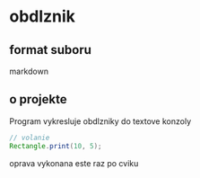 # obdlznik

## format suboru

markdown

## o projekte

Program vykresluje obdlzniky do textove konzoly

```java
// volanie
Rectangle.print(10, 5);
```

oprava vykonana este raz po cviku
